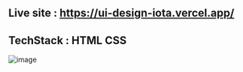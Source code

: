 ## Live site : https://ui-design-iota.vercel.app/
## TechStack : HTML CSS
![image](https://user-images.githubusercontent.com/92677078/221639665-addfd751-986d-49b1-bbc3-d76390e93e38.png)
